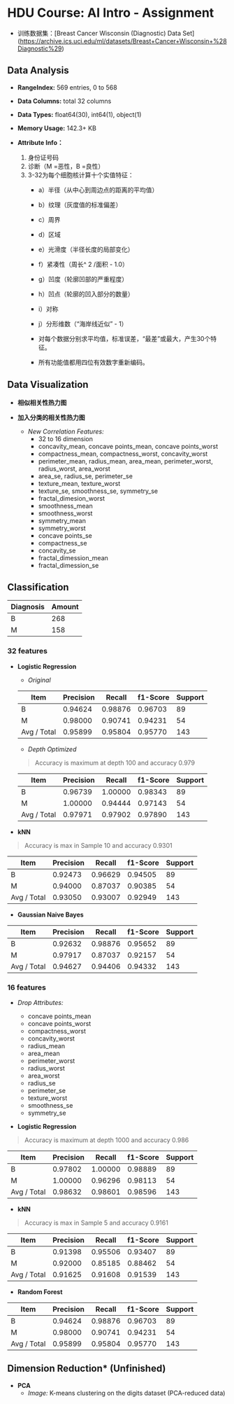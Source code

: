 # HDU Course: AI Intro - Assignment

- 训练数据集：[Breast Cancer Wisconsin (Diagnostic) Data Set] (https://archive.ics.uci.edu/ml/datasets/Breast+Cancer+Wisconsin+%28Diagnostic%29)

## Data Analysis

- **RangeIndex:** 569 entries, 0 to 568
- **Data Columns:** total 32 columns
- **Data Types:** float64(30), int64(1), object(1)
- **Memory Usage:** 142.3+ KB

- **Attribute Info：**
	
	1. 身份证号码
	2. 诊断（M =恶性，B =良性）
	3. 3-32为每个细胞核计算十个实值特征：
		- a）半径（从中心到周边点的距离的平均值）
		- b）纹理（灰度值的标准偏差）
		- c）周界
		- d）区域
		- e）光滑度（半径长度的局部变化）
		- f）紧凑性（周长^ 2 /面积 - 1.0）
		- g）凹度（轮廓凹部的严重程度）
		- h）凹点（轮廓的凹入部分的数量）
		- i）对称
		- j）分形维数（“海岸线近似” - 1）
		
		- 对每个数据分别求平均值，标准误差，“最差”或最大，产生30个特征。
		- 所有功能值都用四位有效数字重新编码。

## Data Visualization
- **相似相关性热力图**

- **加入分类的相关性热力图**
	- *New Correlation Features:*
		- 32 to 16 dimension
		- concavity_mean, concave points_mean, concave points_worst
		- compactness_mean, compactness_worst, concavity_worst
		- perimeter_mean, radius_mean, area_mean, perimeter_worst, radius_worst, area_worst
		- area_se, radius_se, perimeter_se
		- texture_mean, texture_worst
		- texture_se, smoothness_se, symmetry_se
		- fractal_dimesion_worst
		- smoothness_mean
		- smoothness_worst
		- symmetry_mean
		- symmetry_worst
		- concave points_se
		- compactness_se
		- concavity_se
		- fractal_dimession_mean
		- fractal_dimession_se

## Classification

Diagnosis    | Amount
------------ | -------------
B            | 268
M            | 158

### 32 features

- **Logistic Regression**
	- *Original*
	
	Item        | Precision | Recall   | f1-Score  | Support
	------------|-----------|----------|-----------|---------
	B           | 0.94624   | 0.98876  | 0.96703   |  89
	M           | 0.98000   | 0.90741  | 0.94231   |  54
	Avg / Total | 0.95899   | 0.95804  | 0.95770   |  143

	
	- *Depth Optimized* 
	>Accuracy is maximum at depth 100 and accuracy 0.979
	
	Item        | Precision | Recall   | f1-Score  | Support
	------------|-----------|----------|-----------|---------
	B           |   0.96739 | 1.00000  | 0.98343   |  89
	M           |   1.00000 | 0.94444  | 0.97143   |  54
	Avg / Total |   0.97971 | 0.97902  | 0.97890   |  143
 
- **kNN**
> Accuracy is max in Sample 10 and accuracy 0.9301

Item        | Precision | Recall   | f1-Score  | Support
------------|-----------|----------|-----------|---------
B           |   0.92473 |  0.96629 |  0.94505  |      89
M           |   0.94000 |  0.87037 |  0.90385  |      54
Avg / Total |   0.93050 |  0.93007 |  0.92949  |     143



- **Gaussian Naive Bayes**

Item        | Precision | Recall   | f1-Score  | Support
------------|-----------|----------|-----------|---------
B           |   0.92632 |  0.98876 |  0.95652  |      89
M           |   0.97917 |  0.87037 |  0.92157  |      54
Avg / Total |   0.94627 |  0.94406 |  0.94332  |     143

### 16 features

- *Drop Attributes:*
	- concave points_mean
	- concave points_worst 
	- compactness_worst
	- concavity_worst
	- radius_mean
	- area_mean
	- perimeter_worst
	- radius_worst
	- area_worst
	- radius_se 
	- perimeter_se
	- texture_worst 
	- smoothness_se 
	- symmetry_se

- **Logistic Regression**
> Accuracy is maximum at depth 1000 and accuracy 0.986

Item        | Precision | Recall   | f1-Score  | Support
------------|-----------|----------|-----------|---------
B           |   0.97802 |  1.00000 |  0.98889  |      89
M           |   1.00000 |  0.96296 |  0.98113  |      54
Avg / Total |   0.98632 |  0.98601 |  0.98596  |     143

- **kNN**
> Accuracy is max in Sample 5 and accuracy 0.9161

Item        | Precision | Recall   | f1-Score  | Support
------------|-----------|----------|-----------|---------
B           |   0.91398 |  0.95506 |  0.93407  |      89
M           |   0.92000 |  0.85185 |  0.88462  |      54
Avg / Total |   0.91625 |  0.91608 |  0.91539  |     143

- **Random Forest**

Item        | Precision | Recall   | f1-Score  | Support
------------|-----------|----------|-----------|---------
B           |   0.94624 |  0.98876 |  0.96703  |      89
M           |   0.98000 |  0.90741 |  0.94231  |      54
Avg / Total |   0.95899 |  0.95804 |  0.95770  |     143


## Dimension Reduction* (Unfinished)
- **PCA**
	- *Image:* K-means clustering on the digits dataset (PCA-reduced data)
